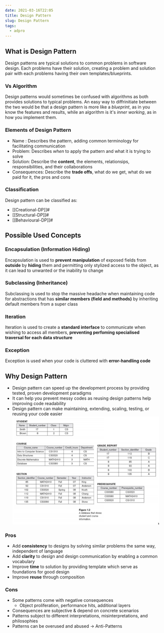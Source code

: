 ```yaml
---
date: 2021-03-16T22:05
title: Design Pattern
slug: Design Pattern
tags:
  - adpro
---
```


## What is Design Pattern

Design patterns are typical solutions to common problems in software design. Each problems have their solution, creating a problem and solution pair with each problems having their own templates/blueprints.

### Vs Algorithm

Design patterns would sometimes be confused with algorithms as both provides solutions to typical problems. An easy way to diffrinitiate between the two would be that a design pattern is more like a _blueprint_, as in you know the features and results, while an algorithm is it's _inner working_, as in how you implement them.

### Elements of Design Pattern

- Name : Describes the pattern, adding common terminology for facilitating communication
- Problem: Describes _when_ to apply the pattern and what it is trying to solve
- Solution: Describe the **content**, the elements, relationsips, responsibilities, and their collaborations
- Consequences: Describe the **trade offs**, what do we get, what do we paid for it, the pros and cons

### Classification

Design pattern can be classified as:

- [[Creational-DP]]#
- [[Structural-DP]]#
- [[Behavioural-DP]]#

## Possible Used Concepts

### Encapsulation (Information Hiding)

Encapsulation is used to **prevent manipulation** of exposed fields from **outside** by **hiding** them and permitting only stylized access to the object, as it can lead to unwanted or the inability to change

### Subclassing (Inheritance)

Subclassing is used to stop the massive headache when maintaining code for abstractions that has **similar members (field and methods)** by inheriting default members from a super class

### Iteration

Iteration is used to create a **standard interface** to communicate when wishing to access all members, **preventing perfoming specialised traversal for each data structure**

### Exception

Exception is used when your code is cluttered with **error-handling code**

## Why Design Pattern

- Design pattern can speed up the development process by providing tested, proven development paradigms
- It can help you prevent messy codes as reusing design patterns help improving code readability
- Design pattern can make maintaining, extending, scaling, testing, or reusing your code easier
  ![pyramid design pattern](static/pic-selected-210319-2005-54.png)

### Pros

- Add **consistency** to designs by solving similar problems the same way, independent of language
- Add **clarity** to design and design communication by enabling
  a common vocabulary
- Improve **time** to solution by providing template which serve as foundations for good design
- Improve **reuse** through composition

### Cons

- Some patterns come with negative consequences
  - Object proliferation, performance hits, additional layers
- Consequences are subjective & depend on concrete scenarios
- Patterns subject to different interpretations, misinterpretations, and philosophies
- Patterns can be overused and abused → Anti-Patterns
